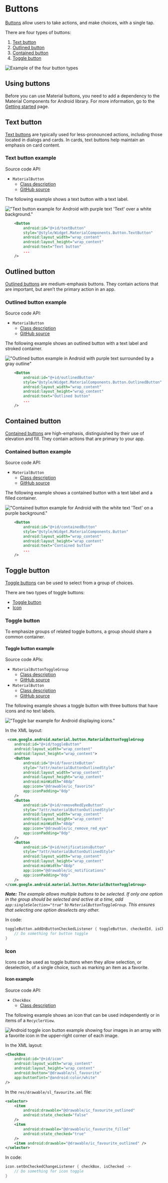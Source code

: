 # Buttons

[Buttons](https://material.io/components/buttons/) allow users to take actions, and make choices, with a single tap.

There are four types of buttons:

1. [Text button](#text-button)
2. [Outlined button](#outlined-button)
3. [Contained button](#contained-button)
4. [Toggle button](#toggle-button)

![Example of the four button types](assets/button-types.svg)

## Using buttons

Before you can use Material buttons, you need to add a dependency to the Material Components for Android library. For more information, go to the [Getting started](https://github.com/material-components/material-components-android/blob/master/docs/getting-started.md) page.

## Text button

[Text buttons](https://material.io/components/buttons/#text-button) are typically used for less-pronounced actions, including those located in dialogs and cards. In cards, text buttons help maintain an emphasis on card content.

### Text button example

Source code API:

* `MaterialButton`
    * [Class description](https://developer.android.com/reference/com/google/android/material/button/MaterialButton)
    * [GitHub source](https://github.com/material-components/material-components-android/blob/master/lib/java/com/google/android/material/button/MaterialButton.java)

The following example shows a text button with a text label.

!["Text button example for Android with purple text 'Text' over a white background."](assets/text-button.svg)

```xml
    <Button
        android:id="@+id/textButton"
        style="@style/Widget.MaterialComponents.Button.TextButton"
        android:layout_width="wrap_content"
        android:layout_height="wrap_content"
        android:text="Text button"
        ...
    />
```

## Outlined button

[Outlined buttons](https://material.io/components/buttons/#outlined-button) are medium-emphasis buttons. They contain actions that are important, but aren’t the primary action in an app.

### Outlined button example

Source code API:

* `MaterialButton`
    * [Class description](https://developer.android.com/reference/com/google/android/material/button/MaterialButton)
    * [GitHub source](https://github.com/material-components/material-components-android/blob/master/lib/java/com/google/android/material/button/MaterialButton.java)
    
The following example shows an outlined button with a text label and stroked container.    

!["Outlined button example in Android with purple text surrounded by a gray outline"](assets/outlined-button.svg)

```xml
    <Button
        android:id="@+id/outlinedButton"
        style="@style/Widget.MaterialComponents.Button.OutlinedButton"
        android:layout_width="wrap_content"
        android:layout_height="wrap_content"
        android:text="Outlined button"
        ...
    />
```

## Contained button

[Contained buttons](https://material.io/components/buttons/#contained-button) are high-emphasis, distinguished by their use of elevation and fill. They contain actions that are primary to your app.

### Contained button example

Source code API:

* `MaterialButton`
    * [Class description](https://developer.android.com/reference/com/google/android/material/button/MaterialButton)
    * [GitHub source](https://github.com/material-components/material-components-android/blob/master/lib/java/com/google/android/material/button/MaterialButton.java)

The following example shows a contained button with a text label and a filled container.

!["Contained button example for Android with the white text 'Text' on a purple background."](assets/contained-button.svg)

```xml
    <Button
        android:id="@+id/containedButton"
        style="@style/Widget.MaterialComponents.Button"
        android:layout_width="wrap_content"
        android:layout_height="wrap_content"
        android:text="Contained button"
        ...
    />
```

## Toggle button

[Toggle buttons](https://material.io/components/buttons/#toggle-button) can be used to select from a group of choices.

There are two types of toggle buttons:

* [Toggle button](#toggle-button)
* [Icon](#icon)

### Toggle button

To emphasize groups of related toggle buttons, a group should share a common container.

#### Toggle button example

Source code APIs:

* `MaterialButtonToggleGroup`
    * [Class description](https://developer.android.com/reference/com/google/android/material/button/MaterialButtonToggleGroup)
    * [GitHub source](https://github.com/material-components/material-components-android/blob/master/lib/java/com/google/android/material/button/MaterialButtonToggleGroup.java)
* `MaterialButton`
    * [Class description](https://developer.android.com/reference/com/google/android/material/button/MaterialButton)
    * [GitHub source](https://github.com/material-components/material-components-android/blob/master/lib/java/com/google/android/material/button/MaterialButton.java)

The following example shows a toggle button with three buttons that have icons and no text labels.

!["Toggle bar example for Android displaying icons."](assets/toggle-buttons.svg)

In the XML layout:
```xml
 <com.google.android.material.button.MaterialButtonToggleGroup
    android:id="@+id/toggleButton"
    android:layout_width="wrap_content"
    android:layout_height="wrap_content">
    <Button
        android:id="@+id/favoriteButton"
        style="?attr/materialButtonOutlinedStyle"    
        android:layout_width="wrap_content"
        android:layout_height="wrap_content"
        android:minWidth="48dp"
        app:icon="@drawable/ic_favorite"
        app:iconPadding="0dp"
    />
    <Button
        android:id="@+id/removeRedEyeButton"
        style="?attr/materialButtonOutlinedStyle"
        android:layout_width="wrap_content"
        android:layout_height="wrap_content"
        android:minWidth="48dp"
        app:icon="@drawable/ic_remove_red_eye"
        app:iconPadding="0dp"
    />
    <Button
        android:id="@+id/notificationsButton"
        style="?attr/materialButtonOutlinedStyle"
        android:layout_width="wrap_content"
        android:layout_height="wrap_content"
        android:minWidth="48dp"
        app:icon="@drawable/ic_notifications"
        app:iconPadding="0dp"
    />
</com.google.android.material.button.MaterialButtonToggleGroup>
```

_**Note:** The example allows multiple buttons to be selected. If only one option in the group should be selected and active at a time, add `app:singleSelection="true"` to `MaterialButtonToggleGroup`. This ensures that selecting one option deselects any other._

In code:
```kt
toggleButton.addOnButtonCheckedListener { toggleButton, checkedId, isChecked ->
    // Do something for button toggle
}
```

### Icon

Icons can be used as toggle buttons when they allow selection, or deselection, of a single choice, such as marking an item as a favorite.

#### Icon example

Source code API:

* `CheckBox`
    * [Class description](https://developer.android.com/reference/android/widget/CheckBox)

The following example shows an icon that can be used independently or in items of a `RecyclerView`.

<img src="assets/android_toggle_button.png" alt="Android toggle icon button example showing four images in an array with a favorite icon in the upper-right corner of each image.">

In the XML layout:
```xml
<CheckBox
    android:id="@+id/icon"
    android:layout_width="wrap_content"
    android:layout_height="wrap_content"
    android:button="@drawable/sl_favourite"
    app:buttonTint="@android:color/white"
/>
```

In the `res/drawable/sl_favourite.xml` file:
```xml
<selector>
    <item
        android:drawable="@drawable/ic_favourite_outlined" 
        android:state_checked="false"
    />
    <item
        android:drawable="@drawable/ic_favourite_filled" 
        android:state_checked="true"
    />
    <item android:drawable="@drawable/ic_favourite_outlined" />
</selector>
```

In code:

```kt
icon.setOnCheckedChangeListener { checkBox, isChecked ->
    // Do something for icon toggle     
}
```
